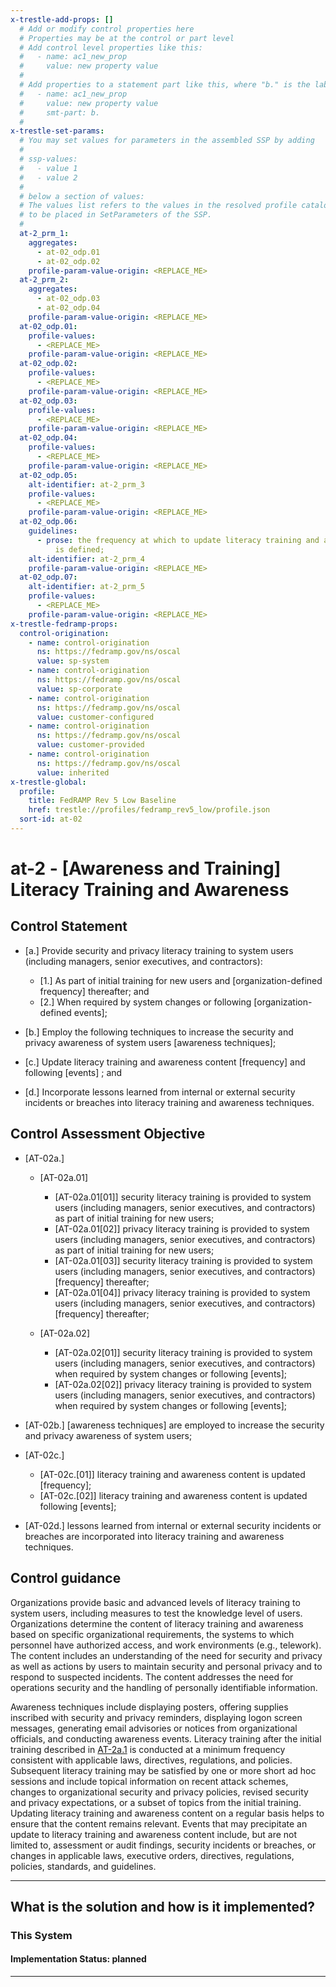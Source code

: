 ```yaml
---
x-trestle-add-props: []
  # Add or modify control properties here
  # Properties may be at the control or part level
  # Add control level properties like this:
  #   - name: ac1_new_prop
  #     value: new property value
  #
  # Add properties to a statement part like this, where "b." is the label of the target statement part
  #   - name: ac1_new_prop
  #     value: new property value
  #     smt-part: b.
  #
x-trestle-set-params:
  # You may set values for parameters in the assembled SSP by adding
  #
  # ssp-values:
  #   - value 1
  #   - value 2
  #
  # below a section of values:
  # The values list refers to the values in the resolved profile catalog, and the ssp-values represent new values
  # to be placed in SetParameters of the SSP.
  #
  at-2_prm_1:
    aggregates:
      - at-02_odp.01
      - at-02_odp.02
    profile-param-value-origin: <REPLACE_ME>
  at-2_prm_2:
    aggregates:
      - at-02_odp.03
      - at-02_odp.04
    profile-param-value-origin: <REPLACE_ME>
  at-02_odp.01:
    profile-values:
      - <REPLACE_ME>
    profile-param-value-origin: <REPLACE_ME>
  at-02_odp.02:
    profile-values:
      - <REPLACE_ME>
    profile-param-value-origin: <REPLACE_ME>
  at-02_odp.03:
    profile-values:
      - <REPLACE_ME>
    profile-param-value-origin: <REPLACE_ME>
  at-02_odp.04:
    profile-values:
      - <REPLACE_ME>
    profile-param-value-origin: <REPLACE_ME>
  at-02_odp.05:
    alt-identifier: at-2_prm_3
    profile-values:
      - <REPLACE_ME>
    profile-param-value-origin: <REPLACE_ME>
  at-02_odp.06:
    guidelines:
      - prose: the frequency at which to update literacy training and awareness content
          is defined;
    alt-identifier: at-2_prm_4
    profile-param-value-origin: <REPLACE_ME>
  at-02_odp.07:
    alt-identifier: at-2_prm_5
    profile-values:
      - <REPLACE_ME>
    profile-param-value-origin: <REPLACE_ME>
x-trestle-fedramp-props:
  control-origination:
    - name: control-origination
      ns: https://fedramp.gov/ns/oscal
      value: sp-system
    - name: control-origination
      ns: https://fedramp.gov/ns/oscal
      value: sp-corporate
    - name: control-origination
      ns: https://fedramp.gov/ns/oscal
      value: customer-configured
    - name: control-origination
      ns: https://fedramp.gov/ns/oscal
      value: customer-provided
    - name: control-origination
      ns: https://fedramp.gov/ns/oscal
      value: inherited
x-trestle-global:
  profile:
    title: FedRAMP Rev 5 Low Baseline
    href: trestle://profiles/fedramp_rev5_low/profile.json
  sort-id: at-02
---
```


# at-2 - \[Awareness and Training\] Literacy Training and Awareness

## Control Statement

- \[a.\] Provide security and privacy literacy training to system users (including managers, senior executives, and contractors):

  - \[1.\] As part of initial training for new users and [organization-defined frequency] thereafter; and
  - \[2.\] When required by system changes or following [organization-defined events];

- \[b.\] Employ the following techniques to increase the security and privacy awareness of system users [awareness techniques];

- \[c.\] Update literacy training and awareness content [frequency] and following [events] ; and

- \[d.\] Incorporate lessons learned from internal or external security incidents or breaches into literacy training and awareness techniques.

## Control Assessment Objective

- \[AT-02a.\]

  - \[AT-02a.01\]

    - \[AT-02a.01[01]\] security literacy training is provided to system users (including managers, senior executives, and contractors) as part of initial training for new users;
    - \[AT-02a.01[02]\] privacy literacy training is provided to system users (including managers, senior executives, and contractors) as part of initial training for new users;
    - \[AT-02a.01[03]\] security literacy training is provided to system users (including managers, senior executives, and contractors) [frequency] thereafter;
    - \[AT-02a.01[04]\] privacy literacy training is provided to system users (including managers, senior executives, and contractors) [frequency] thereafter;

  - \[AT-02a.02\]

    - \[AT-02a.02[01]\] security literacy training is provided to system users (including managers, senior executives, and contractors) when required by system changes or following [events];
    - \[AT-02a.02[02]\] privacy literacy training is provided to system users (including managers, senior executives, and contractors) when required by system changes or following [events];

- \[AT-02b.\] [awareness techniques] are employed to increase the security and privacy awareness of system users;

- \[AT-02c.\]

  - \[AT-02c.[01]\] literacy training and awareness content is updated [frequency];
  - \[AT-02c.[02]\] literacy training and awareness content is updated following [events];

- \[AT-02d.\] lessons learned from internal or external security incidents or breaches are incorporated into literacy training and awareness techniques.

## Control guidance

Organizations provide basic and advanced levels of literacy training to system users, including measures to test the knowledge level of users. Organizations determine the content of literacy training and awareness based on specific organizational requirements, the systems to which personnel have authorized access, and work environments (e.g., telework). The content includes an understanding of the need for security and privacy as well as actions by users to maintain security and personal privacy and to respond to suspected incidents. The content addresses the need for operations security and the handling of personally identifiable information.

Awareness techniques include displaying posters, offering supplies inscribed with security and privacy reminders, displaying logon screen messages, generating email advisories or notices from organizational officials, and conducting awareness events. Literacy training after the initial training described in [AT-2a.1](#at-2_smt.a.1) is conducted at a minimum frequency consistent with applicable laws, directives, regulations, and policies. Subsequent literacy training may be satisfied by one or more short ad hoc sessions and include topical information on recent attack schemes, changes to organizational security and privacy policies, revised security and privacy expectations, or a subset of topics from the initial training. Updating literacy training and awareness content on a regular basis helps to ensure that the content remains relevant. Events that may precipitate an update to literacy training and awareness content include, but are not limited to, assessment or audit findings, security incidents or breaches, or changes in applicable laws, executive orders, directives, regulations, policies, standards, and guidelines.

______________________________________________________________________

## What is the solution and how is it implemented?

<!-- For implementation status enter one of: implemented, partial, planned, alternative, not-applicable -->

<!-- Note that the list of rules under ### Rules: is read-only and changes will not be captured after assembly to JSON -->

### This System

<!-- Add implementation prose for the main This System component for control: at-2 -->

#### Implementation Status: planned

______________________________________________________________________
